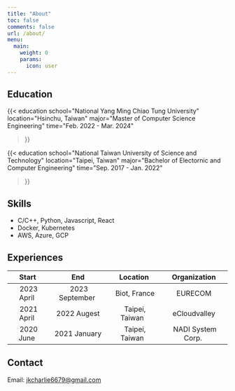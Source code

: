 ```yaml
---
title: "About"
toc: false
comments: false
url: /about/ 
menu:
  main:
    weight: 0
    params: 
      icon: user
---
```


## Education

{{< education 
    school="National Yang Ming Chiao Tung University" 
    location="Hsinchu, Taiwan" 
    major="Master of Computer Science Engineering" 
    time="Feb. 2022 - Mar. 2024" 
>}}

{{< education 
    school="National Taiwan University of Science and Technology" 
    location="Taipei, Taiwan" 
    major="Bachelor of Electornic and Computer Engineering" 
    time="Sep. 2017 - Jan. 2022" 
>}}

## Skills

- C/C++, Python, Javascript, React
- Docker, Kubernetes
- AWS, Azure, GCP

## Experiences

| Start | End | Location | Organization |
| :-: | :-: | :-: | :-: |
| &nbsp;2023 April&nbsp; | &nbsp;2023 September&nbsp; | &nbsp; Biot, France&nbsp; | &nbsp;EURECOM&nbsp; |
| &nbsp;2021 April&nbsp; | &nbsp;2022 Augest&nbsp; | &nbsp;Taipei, Taiwan &nbsp; | &nbsp;eCloudvalley&nbsp; |
| &nbsp;2020 June&nbsp; | &nbsp;2021 January&nbsp; | &nbsp;Taipei, Taiwan &nbsp; | &nbsp;NADI System Corp.&nbsp; |

## Contact

Email: jkcharlie6679@gmail.com
